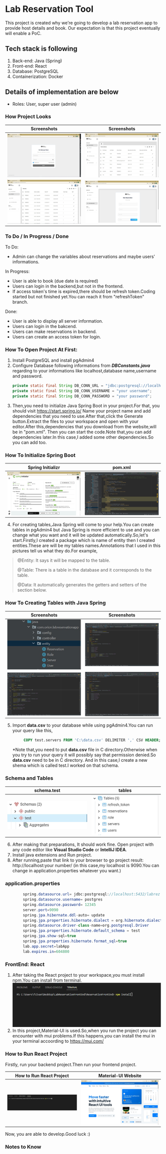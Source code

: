 
# Lab Reservation Tool

This project is created why we're going to develop a lab reservation app to provide host details and book. Our expectation is that this project eventually will enable a PoC. 

## Tech stack is following
1. Back-end: Java (Spring)
2. Front-end: React
3. Database: PostgreSQL
4. Containerization: Docker

## Details of implementation are below
- Roles: User, super user (admin)

### How Project Looks

	
Screenshots           |  Screenshots 
:-------------------------:|:-------------------------:
![s1](Screenshots/login.jfif)  |  ![s2](Screenshots/reservations.jfif)
![s3](Screenshots/servers.jfif)  |  ![s4](Screenshots/newReservation.jfif)

### To Do / In Progress / Done

To Do:
* Admin can change the variables about reservations and maybe users' informations.

In Progress:
* User is able to book (due date is required)
* Users can login in the backend,but not in the frontend.
* If access token's time is expired,there should be refresh token.Coding started but not finished yet.You can reach it from "refreshToken" branch. 

Done:
* User is able to display all server information.
* Users can login in the bakcend.
* Users can make reservations in backend.
* Users can create an access token for login.

### How To Open Project At First:
1. Install PostgreSQL and install pgAdmin4 
2. Configure Database following informations from ***DBConstants.java*** regarding to your informations like localhost,database name,username and password.
    ```java
    private static final String DB_CONN_URL = "jdbc:postgresql://localhost:5432/your database name";
    private static final String DB_CONN_USERNAME = "your username";
    private static final String DB_CONN_PASSWORD = "your password";
    ```
3. Then,you need to initialize Java Spring Boot in your project.For that, you should visit https://start.spring.io/
Name your project name and add dependencies that you need to use.After that,click the Generate button.Extract the files to your workspace and open with your editor.After this,dependencies that you download from the website,will be in "pom.xml".
Then you can start the code.Note that,you can add dependencies later.In this case,I added some other dependencies.So you can add too.

### How To Initialize Spring Boot

Spring Initializr           |  pom.xml 
:-------------------------:|:-------------------------:
![s5](Screenshots/spring.jfif)  |  ![s6](Screenshots/pom.jfif)

4. For creating tables,Java Spring will come to your help.You can create tables in pgAdmin4 but Java Spring is more efficient to use and you can change
what you want and it will be updated automatically.So,let's start.Firstly,I created a package which is name of entity then I created
entities.These are will be my tables names.Annotations that I used in this pictures tell us what they do.For example,
>@Entity: It says it will be mapped to the table.
> 
>@Table: There is a table in the database and it corresponds to the table.
> 
>@Data: It automatically generates the getters and setters of the section below.


### How To Creating Tables with Java Spring

Screenshots           |  Screenshots 
:-------------------------:|:-------------------------:
![s7](Screenshots/entities.jfif)  |  ![s8](Screenshots/user.jfif)
![s9](Screenshots/entReservation.jfif)  |  ![s10](Screenshots/entServer.jfif)
   
5. Import **data.csv** to your database while using pgAdmin4.You can run your query like this,
   ```SQL
        COPY test.servers FROM 'C:\data.csv' DELIMITER ',' CSV HEADER;
   ```
   *Note that,you need to put **data.csv** file in C directory.Otherwise when you try to run your query it will possibly say that permission denied.So **data.csv** need to be in C directory.
   And in this case,I create a new shema which is called test.I worked on that schema.
### Schema and Tables

   schema.test           |  tables
   :-------------------------:|:-------------------------:
   ![s11](Screenshots/schema.jfif) | ![s12](Screenshots/tables.jfif)
6. After making that preparations, It should work fine. Open project with any code editor like **Visual Studio Code** or **IntelliJ IDEA**.
7. Install java extensions and Run project.
8. After running,paste that link to your browser to go project result: http://localhost:your number/ (in this case,my localhost is 9090.You can change in application.properties whatever you want.)

### application.properties

```java
        spring.datasource.url= jdbc:postgresql://localhost:5432/labrez
        spring.datasource.username= postgres
        spring.datasource.password= 12345
        server.port=9090
        spring.jpa.hibernate.ddl-auto= update
        spring.jpa.properties.hibernate.dialect = org.hibernate.dialect.PostgreSQLDialect
        spring.datasource.driver-class-name=org.postgresql.Driver
        spring.jpa.properties.hibernate.default_schema = test
        spring.jpa.show-sql=true
        spring.jpa.properties.hibernate.format_sql=true
        lab.app.secret=labApp
        lab.expires.in=604800
   ```

### FrontEnd: React
1. After taking the React project to your workspace,you must install npm.You can install from terminal.
   ![s14](Screenshots/npmInstall.jfif)
2. In this project,Material-UI is used.So,when you run the project you can encounter with mui problems.If this happens,you can
install the mui in your terminal accoording to https://mui.com/

### How to Run React Project

   Firstly, run your backend project.Then run your frontend project.

   How to Run React Project           |  Material-UI Website
   :-------------------------:|:-------------------------:
   ![s15](Screenshots/runStart.jfif) | ![s16](Screenshots/mui.jfif)

   Now, you are able to develop.Good luck :)

### Notes to Know

